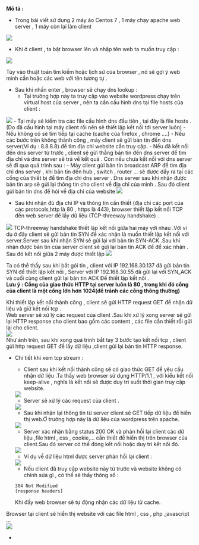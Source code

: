 **Mô tả :**  
- Trong bài viết sử dụng 2 máy ảo Centos 7 , 1 máy chạy apache web server , 1 máy còn lại làm client  

<img src="https://i.imgur.com/es6n5A4.png">  

- Khi ở client , ta bật browser lên và nhập tên web ta muốn truy cập :  
<img src="https://i.imgur.com/8Gc6oNU.png">  

Tùy vào thuật toán tìm kiếm hoặc lịch sử của browser , nó sẽ gợi ý  web mình cần hoặc các web với tên tương tự .  

- Sau khi nhấn enter , browser sẽ chạy dns lookup :
  - Tại trường hợp này ta truy cập vào website wordpress chạy trên virtual host của server , nên ta cần cấu hình dns tại file hosts của client :    
<img src="https://i.imgur.com/gOUDkvP.png">  
  - Tại máy sẽ kiểm tra các file cấu hình dns đầu tiên , tại đây là file hosts .(Do đã cấu hình tại máy client rồi nên sẽ thiết lập kết nối tới server luôn)
  - Nếu không có sẽ tìm tiếp tại cache (cache của firefox , chrome ....)   
  - Nếu các bước trên không thành công , máy client sẽ gửi bản tin đến dns server(Ví dụ : 8.8.8.8) để tìm địa chỉ website cần truy cập.   
      - Nếu đã kết nối đến dns server từ trước , client sẽ gửi thẳng bản tin đến dns server để tìm địa chỉ và dns server sẽ trả về kết quả . Còn nếu chưa kết nối với dns server sẽ đi qua quá trình sau :  
      - Máy client gửi bản tin broadcast ARP để tìm địa chỉ dns server , khi bản tin đến hub , switch , router ... sẽ được đẩy ra tại các cổng của thiết bị để tìm địa chỉ dns server . Dns server sau khi nhận được bản tin arp sẽ gửi lại thông tin cho client về địa chỉ của mình . Sau đó client gửi bản tin dns để hỏi về địa chỉ của website  
    
<img src="https://i.imgur.com/EnyeBZY.png">   



- Sau khi nhận đủ địa chỉ IP và thông tin cần thiết (địa chỉ các port của các protocols,http là 80 , https là 443), browser thiết lập kết nối TCP đến web server để lấy dữ liệu (TCP-threeway handshake) .   
<img src="https://i.imgur.com/pyZWXxW.png">  
TCP-threeway handshake thiết lập kết nối giữa hai máy với nhau .Với ví dụ ở đây client sẽ gửi bản tin SYN để xác nhận là muốn thiết lập kết nối với server.Server sau khi nhận SYN sẽ gửi lại với bản tin SYN-ACK .Sau khi nhận được bản tin của server  client sẽ gửi lại bản tin ACK để để xác nhận . Sau đó kết nối giữa 2 máy được thiết lập  

<img src="https://i.imgur.com/XtPdo1X.png">  

Ta có thể thấy sau khi bắt gói tin , client với IP 192.168.30.137 đã gửi bản tin SYN để thiết lập kết nối , Server với IP 192.168.30.55 đã gửi lại với SYN_ACK và cuối cùng client gửi lại bản tin ACK Để thiết lập kết nối .      
**Lưu ý : Cổng của giao thức HTTP tại server luôn là 80 , trong khi đó cổng của client là một cổng lớn hơn 1024(để tránh các cổng thông thường)**

Khi thiết lập kết nối thành công , client sẽ gửi HTTP request GET để nhận dữ liệu và giữ kết nối tcp .  
Web server sẽ xử lý các request của client .Sau khi xử lý xong server sẽ gửi lại HTTP response cho client bao gồm các content , các file cần thiết rồi gửi lại cho client.  
<img src="https://i.imgur.com/9m93VAw.png">  
Như ảnh trên, sau khi xong quá trình bắt tay 3 bước tạo kết nối tcp , client gửi http request GET để lấy dữ liệu  ,client gửi lại bản tin HTTP response.  
- Chi tiết khi xem tcp stream :
     - Client sau khi kết nối thành công sẽ có giao thức GET để yêu cầu nhận dữ liệu .Ta thấy web browser sử dụng HTTP/1.1 , với kiểu kết nối keep-alive , nghĩa là kết nối sẽ được duy trì suốt thời gian truy cập website.  

    <img src= "https://i.imgur.com/R3av7mn.png">  

    - Server sẽ xử lý các request của client .  

    <img src="https://i.imgur.com/mbLrt8R.png">  

    - Sau khi nhận lại thông tin từ server client sẽ GET tiếp dữ liệu để hiển thị web.Ở trường hợp này là dữ liệu của wordpress trên apache.  

    <img src="https://i.imgur.com/pjmuDhq.png">  

    - Server xác nhận bằng status 200 OK và phản hồi lại client các dữ liệu ,file html , css , cookie,... cần thiết để hiển thị trên browser của client.Sau đó server có thể đóng kết nối hoặc duy trì kết nối đó.  

    <img src="https://i.imgur.com/jq5BBR9.png">  

    - Ví dụ về dữ liệu html được server phản hồi lại client :  

    <img src="https://i.imgur.com/NMJnx1B.png">  

    - Nếu client đã truy cập website này từ trước và website không có chỉnh sửa gì , có thể sẽ thấy thông số :  
    ```
    304 Not Modified  
    [response headers]  

    ```  
    Khi đấy web browser sẽ tự động nhận các dữ liệu từ cache. 
  
Browser tại client sẽ hiển thị website với các file html , css , php ,javascript ...  
<img src="https://i.imgur.com/sTT4TXs.png">    

-
